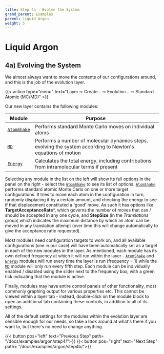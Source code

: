 ```yaml
---
title: Step 4a - Evolve the System
grand_parent: Examples
parent: Liquid Argon
weight: 5
---
```

# Liquid Argon

## 4a) Evolving the System

We almost always want to move the contents of our configurations around, and this is the job of the evolution layer.

{{< action type="menu" text="Layer &#8680; Create... &#8680; Evolution... &#8680; Standard Atomic (MC/MD)" >}}


Our new layer contains the following modules:

| Module | Purpose |
|--------|---------|
| [`AtomShake`](../../userguide/modules/atomshake) | Performs standard Monte Carlo moves on individual atoms |
| [`MD`](../../userguide/modules/md) | Performs a number of molecular dynamics steps, evolving the system according to Newton's equations of motion |
| [`Energy`](../../userguide/modules/energy) | Calculates the total energy, including contributions from intramolecular terms if present |

Selecting any module in the list on the left will show its full options in the panel on the right - select the [`AtomShake`](../../userguide/modules/atomshake) to see its list of options. [`AtomShake`](../../userguide/modules/atomshake) performs standard atomic Monte Carlo on one or more target configurations. It tries to move each atom in the configuration in turn, randomly displacing it by a certain amount, and checking the energy to see if that displacement constituted a 'good' move. As such it has options like **TargetAcceptanceRate***, which governs the number of moves that can / should be accepted in any one cycle, and **StepSize** (in the _Translations_ group) which indicates the maximum distance by which an atom can be moved in any translation attempt (over time this will change automatically to give the acceptance ratio requested).

Most modules need configuration targets to work on, and all available configurations (one in our case) will have been automatically set as a target in each of the new modules in the layer. As mentioned, each module has its own defined frequency at which it will run within the layer - [`AtomShake`](../../userguide/modules/atomshake) and [`Energy`](../../userguide/modules/energy) modules will run every time the layer is run (frequency = 1) while the [`MD`](../../userguide/modules/md) module will only run every fifth step. Each module can be individually enabled / disabled using the slider next to the frequency box, with a green tick indicating that the module is active.

Finally, modules may have entire control panels of other functionality, most commonly graphing output for various properties etc. This cannot be viewed within a layer tab - instead, double-click on the module block to open an additional tab containing these controls, in addition to all of its settings.

All of the default settings for the modules within the evolution layer are sensible enough for our needs, so take a look around at what's there if you want to, but there's no need to change anything.


{{< button pos="left" text="Previous Step" path= "/docs/examples/argon/step4/">}}
{{< button pos="right" text="Next Step" path= "/docs/examples/argon/step4b/">}}
